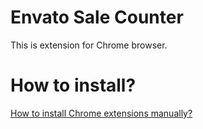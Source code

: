 # Envato Sale Counter
This is extension for Chrome browser.

# How to install?
<a href="https://www.cnet.com/how-to/how-to-install-chrome-extensions-manually/" target="_blank">How to install Chrome extensions manually?</a>
